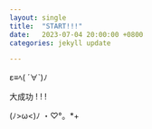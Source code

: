 ```yaml
---
layout: single
title:  "START!!!"
date:   2023-07-04 20:00:00 +0800
categories: jekyll update

---
```


ε≡ﾍ( ´∀`)ﾉ

大成功 ! ! !

(ﾉ>ω<)ﾉ ・♡°。*+
